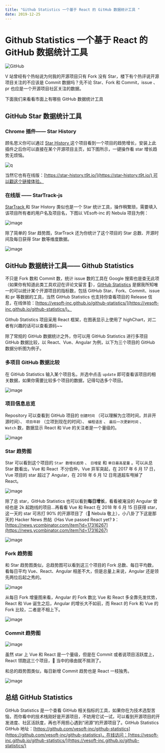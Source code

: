 ```yaml
---
title: "Github Statistics 一个基于 React 的 GitHub 数据统计工具 "
date: 2019-12-25
---
```


# Github Statistics 一个基于 React 的 GitHub 数据统计工具 

![GitHub](https://user-images.githubusercontent.com/56643819/71428867-87327100-26fe-11ea-8769-11be8fd257f8.png)

V 站曾经有个热帖说为何我的开源项目只有 Fork 没有 Star，楼下有个热评说开源项目关注的不应该是 Commit 数据吗？先不论 Star、Fork 和 Commit，issue 、pr 也应是一个开源项目社区关注的数据。

下面我们来看看市面上有哪些 GitHub 数据统计工具

## GitHub Star 数据统计工具

### Chrome 插件—— Star History
顾名思义你可以通过 [Star History ](https://chrome.google.com/webstore/detail/star-history/iijibbcdddbhokfepbblglfgdglnccfn)这个项目看到一个项目的趋势增长，安装上此插件之后你可以直接在某个开源项目主页，如下图所示，一键操作看 star 增长趋势无烦恼。

![q](https://user-images.githubusercontent.com/56643819/71428782-fd82a380-26fd-11ea-8ef7-7963baf670c6.gif)

当然它也有在线版：[https://star-history.t9t.io/](https://star-history.t9t.io/) 可以戳这个链接体验。


### 在线版 —— StarTrack-js

[StarTrack ](https://seladb.github.io/StarTrack-js/)和 Star History 类似也是一个 Star 统计工具，操作稍繁琐，需要填入该项目所有者的用户名及项目名，下图以 VEsoft-inc 的 Nebula 项目为例：

![image](https://user-images.githubusercontent.com/56643819/71428786-02475780-26fe-11ea-89bd-438dc7873a9d.png)

除了简单的 Star 趋势图，StarTrack 还为你统计了这个项目的 Star 总数、开源时间及每日获得 Star 数等维度数据。

![image](https://user-images.githubusercontent.com/56643819/71428787-04111b00-26fe-11ea-8f37-3fa83da2066e.png)

## GitHub 数据统计工具—— Github Statistics

不只是 Fork 数和 Commit 数，统计 issue 数的工具在 Google 搜索也是查无此项（如果你有知道此类工具欢迎在评论文留言 👏），[GitHub Statistics](https://github.com/vesoft-inc/github-statistics) 是据我所知唯一的可以统计某个开源项目的指标数，包括 GitHub Star、Fork、Commit、issue 和 pr 等数据的工具，当然 GitHub Statistics 也支持你查看项目的 Release 信息，在线体验：[https://vesoft-inc.github.io/github-statistics/](https://vesoft-inc.github.io/github-statistics/)。

Github Statistics 项目采用 React 框架，在图表显示上使用了 highChart，对二者有兴趣的话可以查看源码~~

除了常规的 GitHub 数据统计之外，你可以用 GitHub Statistics 进行多项目 GitHub 数据比较，以 React、Vue、Angular 为例，以下为三个项目的 GitHub 数据分析图为例子。

### 多项目 GitHub 数据比较

在 GitHub Statistics 输入某个项目名，并选中点击 `update` 即可查看该项目的相关数据，如果你需要比较多个项目的数据，记得勾选多个项目。

![image](https://user-images.githubusercontent.com/56643819/71428789-07a4a200-26fe-11ea-8987-1caa68580a08.png)

### 项目信息总览

Repository 可以查看到 GitHub 项目的 `创建时间` （可以理解为立项时间，并非开源时间）、 `项目年龄` （立项到现在的时间）、 `编程语言` 、 `最后一次更新时间` 、 `Watch` 数，数据显示 React 和 Vue 的关注者是一个量级的。

![image](https://user-images.githubusercontent.com/56643819/71428793-0a9f9280-26fe-11ea-915a-00c1e720da37.png)

### Star 趋势图
Star 可以看到这个项目的 `Star 数增长趋势` 、 `日增星` 和 `单日最高星量` 。可以从总 Star 数看出，Vue 和 React  不分伯仲，Vue 异军突起，在 2017 年 6 月 17 日，Vue 项目的 star 超过了 Angular，在 2018 年 6 月 12 日弯道超车甩掉了 React。

![image](https://user-images.githubusercontent.com/56643819/71428796-0f644680-26fe-11ea-945b-9a675d133126.png)

除了总 star，GitHub Statistics 也可以看到**每日增长**，看看被淹没的 Angular 曾经也是 2k 起跑线的项目…再看看 Vue 和 React 在 2018 年 6 月 15 日获得 star，这一天的 star 可吊打 90% 的开源项目了（🍋 Nebula 敬上），小八卦了下这是那天的 Hacker News 热帖《Has Vue passed React yet? 》：[https://news.ycombinator.com/item?id=17316267](https://news.ycombinator.com/item?id=17316267)

![image](https://user-images.githubusercontent.com/56643819/71428801-14c19100-26fe-11ea-9f4c-0c0dacd42112.png)

### Fork 趋势图
和 Star 趋势图类似，总趋势图可以看到这三个项目的 Fork 总数、每日平均数，看每日平均 Vue、React、Angular 相差不大，但是总量上来说，Angular 还是领先两位后起之秀的。

![image](https://user-images.githubusercontent.com/56643819/71428804-19864500-26fe-11ea-8af7-91164cde329e.png)

从每日 Fork 增量图来看，Angular 的 Fork 数比 Vue 和 React 多全靠先发优势，React 和 Vue 诞生之后，Angular 的增长大不如前，而 React 的 Fork 和 Vue 的 Fork 比较，二者是不相上下。

![image](https://user-images.githubusercontent.com/56643819/71428806-1c813580-26fe-11ea-8253-b9a176220f27.png)

### Commit 趋势图

![image](https://user-images.githubusercontent.com/56643819/71428809-1ee38f80-26fe-11ea-9a40-5a8a7e244e5f.png)

虽然 star 上 Vue 和 React 是一个量级，但是在 Commit 或者说项目活跃度上，React 领跑这三个项目，🤔 当中的缘由就不揣测了。

和总的趋势图类似，每日新增 Commit 趋势也是 React 一枝独秀。

![image](https://user-images.githubusercontent.com/56643819/71428811-2145e980-26fe-11ea-8513-4cf5dbbde22e.png)

## 总结 GitHub Statistics
GitHub Statistics 是一个查看 GitHub 相关指标的工具，如果你在为技术选型苦恼，而你看中的技术栈刚好是开源项目，不妨用它试一试，可以看到开源项目的开发进度、社区活跃度，再也不用担心遇到“闭源”的开源项目了。GitHub Statistics GitHub 地址：[https://github.com/vesoft-inc/github-statistics](https://github.com/vesoft-inc/github-statistics)，在线访问：[https://vesoft-inc.github.io/github-statistics/](https://vesoft-inc.github.io/github-statistics/)





